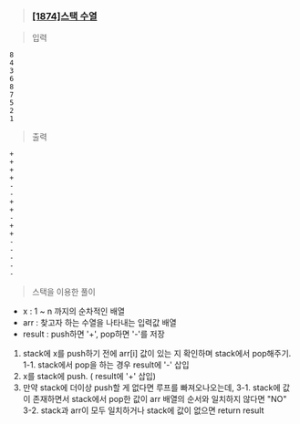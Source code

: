 > ### [[1874]스택 수열](https://www.acmicpc.net/problem/1874)

> 입력

	8
	4
	3
	6
	8
	7
	5
	2
	1

> 출력

	+
	+
	+
	+
	-
	-
	+
	+
	-
	+
	+
	-
	-
	-
	-
	-

> 스택을 이용한 풀이
- x : 1 ~ n 까지의 순차적인 배열
- arr : 찾고자 하는 수열을 나타내는 입력값 배열
- result : push하면 '+', pop하면 '-'를 저장

1. stack에 x를 push하기 전에 arr[i] 값이 있는 지 확인하며 stack에서 pop해주기.
	 1-1. stack에서 pop을 하는 경우 result에 '-' 삽입
2. x를 stack에 push. ( result에 '+' 삽입)
4. 만약 stack에 더이상 push할 게 없다면 루프를 빠져오나오는데,
	3-1. stack에 값이 존재하면서 stack에서 pop한 값이 arr 배열의 순서와 일치하지 않다면 "NO"
	3-2. stack과 arr이 모두 일치하거나 stack에 값이 없으면 return result